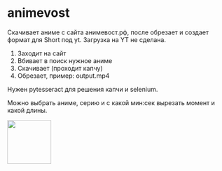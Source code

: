 # animevost

Скачивает аниме с сайта анимевост.рф, после обрезает и создает формат для Short под yt. Загрузка на YT не сделана.

1) Заходит на сайт
2) Вбивает в поиск нужное аниме
3) Скачивает (проходит капчу)
4) Обрезает, пример: output.mp4

Нужен pytesseract для решения капчи и selenium. 

Можно выбрать аниме, серию и с какой мин:сек вырезать момент и какой длины.

<img src="https://raw.githubusercontent.com/GarikSukiasyan/animevost/main/output.png" width="100"/>
